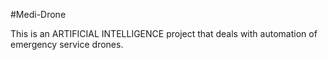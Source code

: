 #Medi-Drone

This is an ARTIFICIAL INTELLIGENCE project that deals with automation of emergency service drones. 
